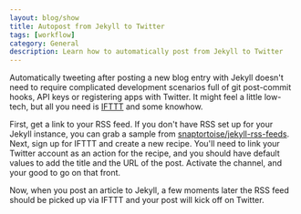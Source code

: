```yaml
---
layout: blog/show
title: Autopost from Jekyll to Twitter
tags: [workflow]
category: General
description: Learn how to automatically post from Jekyll to Twitter
---
```


Automatically tweeting after posting a new blog entry with Jekyll doesn't need
to require complicated development scenarios full of git post-commit hooks, API
keys or registering apps with Twitter. It might feel a little low-tech, but all
you need is [IFTTT][ifttt] and some knowhow.

First, get a link to your RSS feed. If you don't have RSS set up for your Jekyll
instance, you can grab a sample from [snaptortoise/jekyll-rss-feeds][rss-feeds].
Next, sign up for IFTTT and create a new recipe. You'll need to link your
Twitter account as an action for the recipe, and you should have default values
to add the title and the URL of the post. Activate the channel, and your good to
go on that front.

Now, when you post an article to Jekyll, a few moments later the RSS feed should
be picked up via IFTTT and your post will kick off on Twitter.

[rss-feeds]: https://github.com/snaptortoise/jekyll-rss-feeds
[ifttt]: https://ifttt.com
